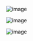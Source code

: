 ![image](https://user-images.githubusercontent.com/76837780/173296641-dc5d63d8-f510-45e8-9230-de23165360be.png)

![image](https://user-images.githubusercontent.com/76837780/173296699-75c33079-be16-4c21-a8fd-a373e07f4733.png)

![image](https://user-images.githubusercontent.com/76837780/173296763-0f85c80e-234f-49be-b11f-218699bcdfec.png)
